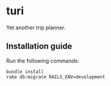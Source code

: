 # turi
Yet another trip planner.

## Installation guide

Run the following commands:

```
bundle install
rake db:migrate RAILS_ENV=development
```